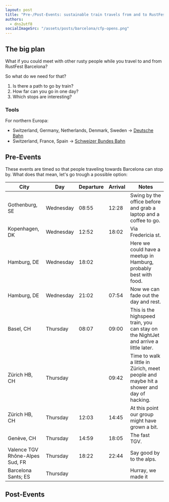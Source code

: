 ```yaml
---
layout: post
title: "Pre-/Post-Events: sustainable train travels from and to RustFest Barcelona"
authors:
  - dns2utf8
socialImageSrc: "/assets/posts/barcelona/cfp-opens.png"
---
```


## The big plan

What if you could meet with other rusty people while you travel to and from RustFest Barcelona?

So what do we need for that?

1. Is there a path to go by train?
2. How far can you go in one day?
3. Which stops are interesting?

### Tools

For northern Europa:
* Switzerland, Germany, Netherlands, Denmark, Sweden -> [Deutsche Bahn](https://bahn.de)
* Switzerland, France, Spain -> [Schweizer Bundes Bahn](https://sbb.ch)

## Pre-Events

These events are timed so that people traveling towards Barcelona can stop by.
What does that mean, let's go trough a possible option:


| City                            | Day       | Departure | Arrival | Notes                                                                                   |
|---------------------------------|-----------|-----------|---------|-----------------------------------------------------------------------------------------|
| Gothenburg, SE                  | Wednesday | 08:55     | 12:28   | Swing by the office before and grab a laptop and a coffee to go.                        |
| Kopenhagen, DK                  | Wednesday | 12:52     | 18:02   | Via Fredericia st.                                                                      |
| Hamburg, DE                     | Wednesday | 18:02     |         | Here we could have a meetup in Hamburg, probably best with food.                        |
| Hamburg, DE                     | Wednesday | 21:02     | 07:54   | Now we can fade out the day and rest.                                                   |
| Basel, CH                       | Thursday  | 08:07     | 09:00   | This is the highspeed train, you can stay on the NightJet and arrive a little later.    |
| Zürich HB, CH                   | Thursday  |           | 09:42   | Time to walk a little in Zürich, meet people and maybe hit a shower and day of hacking. |
| Zürich HB, CH                   | Thursday  | 12:03     | 14:45   | At this point our group might have grown a bit.                                         |
| Genève, CH                      | Thursday  | 14:59     | 18:05   | The fast TGV.                                                                           |
| Valence TGV Rhône-Alpes Sud, FR | Thursday  | 18:22     | 22:44   | Say good by to the alps.                                                                |
| Barcelona Sants; ES             | Thursday  |           |         | Hurray, we made it                                                                      |

## Post-Events


